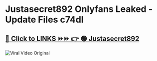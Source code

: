 
 # Justasecret892 Onlyfans Leaked - Update Files c74dl

## <h2><a href="https://clipsfans.com/Justasecret892&ref=git">🔗 Click to LINKS ⏩⏩ 👉 🟢 Justasecret892 </a></h2>

<a href="https://clipsfans.com/Justasecret892&ref=git" rel="nofollow" data-target="animated-image.originalLink"><img src="https://i.ibb.co.com/xMMVF88/686577567.gif" alt="Viral Video Original" style="max-width: 100%; display: inline-block;" data-target="animated-image.originalImage"></a>

